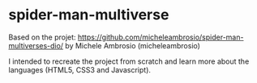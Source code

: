 # spider-man-multiverse
Based on the projet: https://github.com/micheleambrosio/spider-man-multiverses-dio/ by Michele Ambrosio (micheleambrosio)

I intended to recreate the project from scratch and learn more about the languages (HTML5, CSS3 and Javascript).